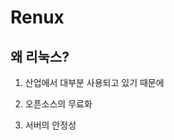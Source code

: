 # Renux


왜 리눅스?
-------------------------------------
1. 산업에서 대부분 사용되고 있기 때문에

2. 오픈소스의 무료화

3. 서버의 안정성

